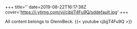 +++
title=''
date=2019-08-22T16:17:38Z
cover='https://i.ytimg.com/vi/cjbjjT4Fu9Q/sddefault.jpg'
+++

All content belongs to GlennBeck.
{{< youtube cjbjjT4Fu9Q >}}
